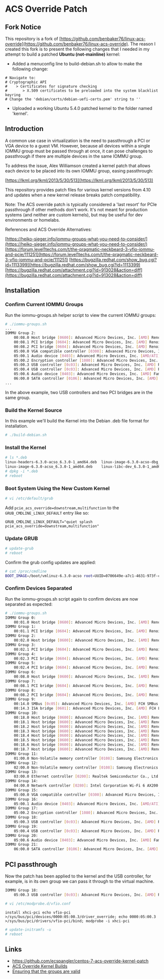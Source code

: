 # ACS Override Patch

## Fork Notice

This repository is a fork of [https://github.com/benbaker76/linux-acs-override](https://github.com/benbaker76/linux-acs-override). The reason I created this fork is to present the following changes that I needed in my attempt to build a patched **Ubuntu (not-mainline)** kernel:

- Added a menuconfig line to build-debian.sh to allow to make the following change:
```
# Navigate to: 
# Cryptographic API
#    > Certificates for signature checking
#       > X.509 certificates to be preloaded into the system blacklist keyring
# Change the 'debian/certs/debian-uefi-certs.pem' string to ''

```
- Uploaded a working Ubuntu 5.4.0 patched kernel to the folder named 'kernel'.

## Introduction

A common use case in virtualization is the need to passthrough a PCI or VGA device to a guest VM. However, because all devices within a single IOMMU group must be passed through at once, it can pose challenges to passthrough if there are multiple devices in the same IOMMU group.

To address the issue, Alex Williamson created a kernel patch that allows each device to be placed into its own IOMMU group, easing passthrough:

[https://lkml.org/lkml/2013/5/30/513](https://lkml.org/lkml/2013/5/30/513)

This repository provides patch files for various kernel versions from 4.10 and updates when a new kernel release breaks patch compatibility.

Note: The ACS override patch is typically considered a 'last resort' for PCIe passthrough if other methods don't work. It's not meant for production systems (and neither are custom kernels), but may be useful for dev environments or homelabs.

References and ACS Override Alternatives:

[https://heiko-sieger.info/iommu-groups-what-you-need-to-consider/](https://heiko-sieger.info/iommu-groups-what-you-need-to-consider/) [https://forum.level1techs.com/t/the-pragmatic-neckbeard-3-vfio-iommu-and-pcie/111251](https://forum.level1techs.com/t/the-pragmatic-neckbeard-3-vfio-iommu-and-pcie/111251) [https://bugzilla.redhat.com/show_bug.cgi?id=1113399](https://bugzilla.redhat.com/show_bug.cgi?id=1113399) [https://bugzilla.redhat.com/attachment.cgi?id=913028&action=diff](https://bugzilla.redhat.com/attachment.cgi?id=913028&action=diff)

## Installation

### Confirm Current IOMMU Groups

Run the iommu-groups.sh helper script to view the current IOMMU groups:

```sh
# ./iommu-groups.sh
...
IOMMU Group 2:
	00:08.0 Host bridge [0600]: Advanced Micro Devices, Inc. [AMD] Renoir PCIe Dummy Host Bridge [1022:1632]
	00:08.1 PCI bridge [0604]: Advanced Micro Devices, Inc. [AMD] Renoir Internal PCIe GPP Bridge to Bus [1022:1635]
	00:08.2 PCI bridge [0604]: Advanced Micro Devices, Inc. [AMD] Renoir Internal PCIe GPP Bridge to Bus [1022:1635]
	05:00.0 VGA compatible controller [0300]: Advanced Micro Devices, Inc. [AMD/ATI] Renoir [1002:1636] (rev d8)
	05:00.1 Audio device [0403]: Advanced Micro Devices, Inc. [AMD/ATI] Device [1002:1637]
	05:00.2 Encryption controller [1080]: Advanced Micro Devices, Inc. [AMD] Family 17h (Models 10h-1fh) Platform Security Processor [1022:15df]
	05:00.3 USB controller [0c03]: Advanced Micro Devices, Inc. [AMD] Renoir USB 3.1 [1022:1639]
	05:00.4 USB controller [0c03]: Advanced Micro Devices, Inc. [AMD] Renoir USB 3.1 [1022:1639]
	05:00.6 Audio device [0403]: Advanced Micro Devices, Inc. [AMD] Family 17h (Models 10h-1fh) HD Audio Controller [1022:15e3]
	06:00.0 SATA controller [0106]: Advanced Micro Devices, Inc. [AMD] FCH SATA Controller [AHCI mode] [1022:7901] (rev 81)
...
```

In the above example, two USB controllers and two PCI bridges are in the same group.

### Build the Kernel Source

In this example we'll build the Kernel into the Debian .deb file format for installation.

```sh
# ./build-debian.sh
```

### Install the Kernel

```sh
# ls *.deb
linux-headers-6.3.0-acso_6.3.0-1_amd64.deb  linux-image-6.3.0-acso-dbg_6.3.0-1_amd64.deb
linux-image-6.3.0-acso_6.3.0-1_amd64.deb    linux-libc-dev_6.3.0-1_amd64.deb
# dpkg -i *.deb
# reboot
```

### Boot System Using the New Custom Kernel

```sh
# vi /etc/default/grub
```

Add `pcie_acs_override=downstream,multifunction` to the `GRUB_CMDLINE_LINUX_DEFAULT` entry like so:

```
GRUB_CMDLINE_LINUX_DEFAULT="quiet splash pcie_acs_override=downstream,multifunction"
```

### Update GRUB

```sh
# update-grub
# reboot
```

Confirm the grub config updates are applied:

```sh
# cat /proc/cmdline
BOOT_IMAGE=/boot/vmlinuz-6.3.0-acso root=UUID=0706649e-a7c1-4631-973f-cd650f863f00 ro quiet splash systemd.unified_cgroup_hierarchy=0 amd-pstate=active pcie_acs_override=downstream,multifunction vt.handoff=7
```

### Confirm Devices Separated

Run the iommu-groups.sh script again to confirm devices are now separated as expected:

```sh
# ./iommu-groups.sh
IOMMU Group 0:
	00:01.0 Host bridge [0600]: Advanced Micro Devices, Inc. [AMD] Renoir PCIe Dummy Host Bridge [1022:1632]
IOMMU Group 1:
	00:01.1 PCI bridge [0604]: Advanced Micro Devices, Inc. [AMD] Renoir PCIe GPP Bridge [1022:1633]
IOMMU Group 2:
	00:02.0 Host bridge [0600]: Advanced Micro Devices, Inc. [AMD] Renoir PCIe Dummy Host Bridge [1022:1632]
IOMMU Group 3:
	00:02.1 PCI bridge [0604]: Advanced Micro Devices, Inc. [AMD] Renoir PCIe GPP Bridge [1022:1634]
IOMMU Group 4:
	00:02.3 PCI bridge [0604]: Advanced Micro Devices, Inc. [AMD] Renoir PCIe GPP Bridge [1022:1634]
IOMMU Group 5:
	00:02.4 PCI bridge [0604]: Advanced Micro Devices, Inc. [AMD] Renoir PCIe GPP Bridge [1022:1634]
IOMMU Group 6:
	00:08.0 Host bridge [0600]: Advanced Micro Devices, Inc. [AMD] Renoir PCIe Dummy Host Bridge [1022:1632]
IOMMU Group 7:
	00:08.1 PCI bridge [0604]: Advanced Micro Devices, Inc. [AMD] Renoir Internal PCIe GPP Bridge to Bus [1022:1635]
IOMMU Group 8:
	00:08.2 PCI bridge [0604]: Advanced Micro Devices, Inc. [AMD] Renoir Internal PCIe GPP Bridge to Bus [1022:1635]
IOMMU Group 9:
	00:14.0 SMBus [0c05]: Advanced Micro Devices, Inc. [AMD] FCH SMBus Controller [1022:790b] (rev 51)
	00:14.3 ISA bridge [0601]: Advanced Micro Devices, Inc. [AMD] FCH LPC Bridge [1022:790e] (rev 51)
IOMMU Group 10:
	00:18.0 Host bridge [0600]: Advanced Micro Devices, Inc. [AMD] Renoir Device 24: Function 0 [1022:1448]
	00:18.1 Host bridge [0600]: Advanced Micro Devices, Inc. [AMD] Renoir Device 24: Function 1 [1022:1449]
	00:18.2 Host bridge [0600]: Advanced Micro Devices, Inc. [AMD] Renoir Device 24: Function 2 [1022:144a]
	00:18.3 Host bridge [0600]: Advanced Micro Devices, Inc. [AMD] Renoir Device 24: Function 3 [1022:144b]
	00:18.4 Host bridge [0600]: Advanced Micro Devices, Inc. [AMD] Renoir Device 24: Function 4 [1022:144c]
	00:18.5 Host bridge [0600]: Advanced Micro Devices, Inc. [AMD] Renoir Device 24: Function 5 [1022:144d]
	00:18.6 Host bridge [0600]: Advanced Micro Devices, Inc. [AMD] Renoir Device 24: Function 6 [1022:144e]
	00:18.7 Host bridge [0600]: Advanced Micro Devices, Inc. [AMD] Renoir Device 24: Function 7 [1022:144f]
IOMMU Group 11:
	01:00.0 Non-Volatile memory controller [0108]: Samsung Electronics Co Ltd NVMe SSD Controller SM981/PM981/PM983 [144d:a808]
IOMMU Group 12:
	02:00.0 Non-Volatile memory controller [0108]: Samsung Electronics Co Ltd NVMe SSD Controller SM981/PM981/PM983 [144d:a808]
IOMMU Group 13:
	03:00.0 Ethernet controller [0200]: Realtek Semiconductor Co., Ltd. RTL8111/8168/8411 PCI Express Gigabit Ethernet Controller [10ec:8168] (rev 15)
IOMMU Group 14:
	04:00.0 Network controller [0280]: Intel Corporation Wi-Fi 6 AX200 [8086:2723] (rev 1a)
IOMMU Group 15:
	05:00.0 VGA compatible controller [0300]: Advanced Micro Devices, Inc. [AMD/ATI] Renoir [1002:1636] (rev d8)
IOMMU Group 16:
	05:00.1 Audio device [0403]: Advanced Micro Devices, Inc. [AMD/ATI] Device [1002:1637]
IOMMU Group 17:
	05:00.2 Encryption controller [1080]: Advanced Micro Devices, Inc. [AMD] Family 17h (Models 10h-1fh) Platform Security Processor [1022:15df]
IOMMU Group 18:
	05:00.3 USB controller [0c03]: Advanced Micro Devices, Inc. [AMD] Renoir USB 3.1 [1022:1639]
IOMMU Group 19:
	05:00.4 USB controller [0c03]: Advanced Micro Devices, Inc. [AMD] Renoir USB 3.1 [1022:1639]
IOMMU Group 20:
	05:00.6 Audio device [0403]: Advanced Micro Devices, Inc. [AMD] Family 17h (Models 10h-1fh) HD Audio Controller [1022:15e3]
IOMMU Group 21:
	06:00.0 SATA controller [0106]: Advanced Micro Devices, Inc. [AMD] FCH SATA Controller [AHCI mode] [1022:7901] (rev 81)
```

## PCI passthrough

Now the patch has been applied to the kernel and the USB controller, for example, is in its own group we can pass it through to the virtual machine.

```sh
IOMMU Group 18:
	05:00.3 USB controller [0c03]: Advanced Micro Devices, Inc. [AMD] Renoir USB 3.1 [1022:1639]
```

```sh
# vi /etc/modprobe.d/vfio.conf
```

```
install xhci-pci echo vfio-pci >/sys/bus/pci/devices/0000:05:00.3/driver_override; echo 0000:05:00.3 >/sys/bus/pci/drivers/vfio-pci/bind; modprobe -i xhci-pci
```

```sh
# update-initramfs -u
# reboot
```

## Links

- https://github.com/ecspangler/centos-7-acs-override-kernel-patch
- [ACS Override Kernel Builds](https://queuecumber.gitlab.io/linux-acs-override)
- [Ensuring that the groups are valid](https://wiki.archlinux.org/index.php/PCI_passthrough_via_OVMF#Ensuring_that_the_groups_are_valid)

